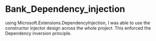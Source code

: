 # Bank_Dependency_injection
using Microsoft.Extensions.DependencyInjection, I was able to use the constructor injector design across the whole project. This enforced the Dependency inversion principle.
